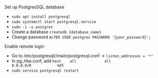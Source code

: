 Set up PostgresSQL database
- `sudo apt install postgresql`
- `sudo systemctl start postgresql.service`
- `sudo -i -u postgres`
- Create a database `createdb {database_name}`
- Change password `ALTER USER postgres PASSWORD '{your_password}';`

Enable remote login
- Go to  /etc/postgresql/<version>/main/postgresql.conf -> `listen_addresses = '*'`
- In pg_hba.conf, add `host    all             all             0.0.0.0/0            md5`
- `sudo service postgresql restart`
